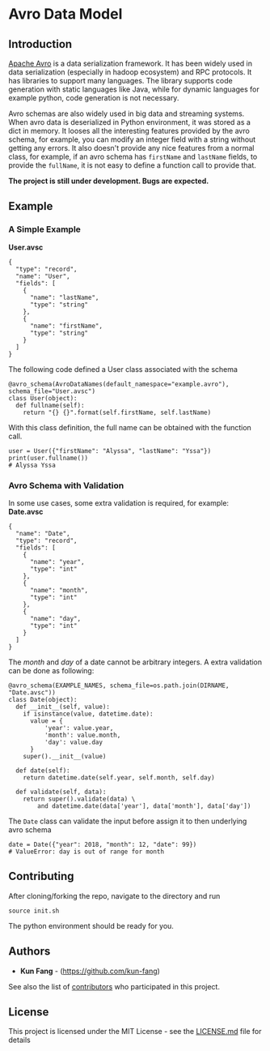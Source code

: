 Avro Data Model
=====

## Introduction
[Apache Avro](http://avro.apache.org/) is a data serialization framework. It has been widely used in data serialization (especially in hadoop ecosystem) and RPC protocols. It has libraries to support many languages. The library supports code generation with static languages like Java, while for dynamic languages for example python, code generation is not necessary.

Avro schemas are also widely used in big data and streaming systems. When avro data is deserialized in Python environment, it was stored as a dict in memory. It looses all the interesting features provided by the avro schema, for example, you can modify an integer field with a string without getting any errors. It also doesn't provide any nice features from a normal class, for example, if an avro schema has `firstName` and `lastName` fields, to provide the `fullName`, it is not easy to define a function call to provide that.

**The project is still under development. Bugs are expected.**

## Example
### A Simple Example
**User.avsc**
```
{
  "type": "record",
  "name": "User",
  "fields": [
    {
      "name": "lastName",
      "type": "string"
    },
    {
      "name": "firstName",
      "type": "string"
    }
  ]
}
```
The following code defined a User class associated with the schema
```
@avro_schema(AvroDataNames(default_namespace="example.avro"), schema_file="User.avsc")
class User(object):
  def fullname(self):
    return "{} {}".format(self.firstName, self.lastName)
```
With this class definition, the full name can be obtained with the function call.
```
user = User({"firstName": "Alyssa", "lastName": "Yssa"})
print(user.fullname())
# Alyssa Yssa
```

### Avro Schema with Validation
In some use cases, some extra validation is required, for example:
**Date.avsc**
```
{
  "name": "Date",
  "type": "record",
  "fields": [
    {
      "name": "year",
      "type": "int"
    },
    {
      "name": "month",
      "type": "int"
    },
    {
      "name": "day",
      "type": "int"
    }
  ]
}
```
The _month_ and _day_ of a date cannot be arbitrary integers. A extra validation can be done as following:
```
@avro_schema(EXAMPLE_NAMES, schema_file=os.path.join(DIRNAME, "Date.avsc"))
class Date(object):
  def __init__(self, value):
    if isinstance(value, datetime.date):
      value = {
          'year': value.year,
          'month': value.month,
          'day': value.day
      }
    super().__init__(value)

  def date(self):
    return datetime.date(self.year, self.month, self.day)

  def validate(self, data):
    return super().validate(data) \
        and datetime.date(data['year'], data['month'], data['day'])
```
The `Date` class can validate the input before assign it to then underlying avro schema
```
date = Date({"year": 2018, "month": 12, "date": 99})
# ValueError: day is out of range for month
```

## Contributing
After cloning/forking the repo, navigate to the directory and run
```
source init.sh
```
The python environment should be ready for you.

## Authors

* **Kun Fang** - (https://github.com/kun-fang)

See also the list of [contributors](https://github.com/your/project/contributors) who participated in this project.

## License

This project is licensed under the MIT License - see the [LICENSE.md](LICENSE.md) file for details

